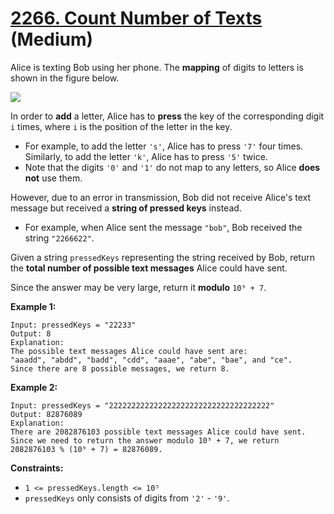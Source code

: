 # [2266. Count Number of Texts][link] (Medium)

[link]: https://leetcode.com/problems/count-number-of-texts/

Alice is texting Bob using her phone. The **mapping** of digits to letters is shown in the figure
below.

![](https://assets.leetcode.com/uploads/2022/03/15/1200px-telephone-keypad2svg.png)

In order to **add** a letter, Alice has to **press** the key of the corresponding digit `i` times,
where `i` is the position of the letter in the key.

- For example, to add the letter `'s'`, Alice has to press `'7'` four times. Similarly, to add the
letter `'k'`, Alice has to press `'5'` twice.
- Note that the digits `'0'` and `'1'` do not map to any letters, so Alice **does not** use them.

However, due to an error in transmission, Bob did not receive Alice's text message but received a
**string of pressed keys** instead.

- For example, when Alice sent the message `"bob"`, Bob received the string `"2266622"`.

Given a string `pressedKeys` representing the string received by Bob, return the **total number of
possible text messages** Alice could have sent.

Since the answer may be very large, return it **modulo** `10⁹ + 7`.

**Example 1:**

```
Input: pressedKeys = "22233"
Output: 8
Explanation:
The possible text messages Alice could have sent are:
"aaadd", "abdd", "badd", "cdd", "aaae", "abe", "bae", and "ce".
Since there are 8 possible messages, we return 8.
```

**Example 2:**

```
Input: pressedKeys = "222222222222222222222222222222222222"
Output: 82876089
Explanation:
There are 2082876103 possible text messages Alice could have sent.
Since we need to return the answer modulo 10⁹ + 7, we return 2082876103 % (10⁹ + 7) = 82876089.
```

**Constraints:**

- `1 <= pressedKeys.length <= 10⁵`
- `pressedKeys` only consists of digits from `'2'` \- `'9'`.
